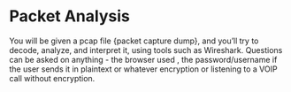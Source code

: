 # Packet Analysis
You will be given a pcap file {packet capture dump}, and you’ll try to decode, analyze, and interpret it, using tools such as Wireshark.
Questions can be asked on anything - the browser used , the password/username if the user sends it in plaintext or whatever encryption
or listening to a VOIP call without encryption.
